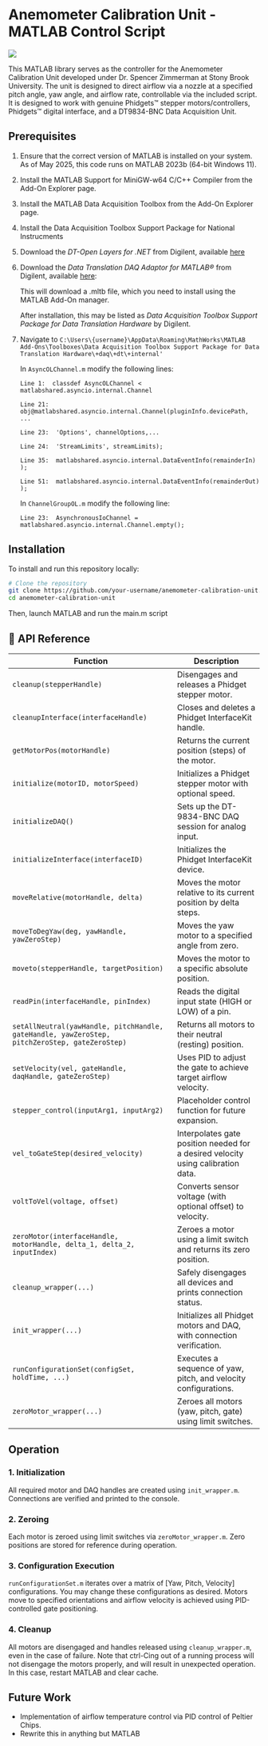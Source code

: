 # Anemometer Calibration Unit - MATLAB Control Script

![](utils/callibration_unit_poster.jpg)

This MATLAB library serves as the controller for the Anemometer Calibration Unit developed under Dr. Spencer Zimmerman at Stony Brook University. The unit is designed to direct airflow via a nozzle at a specified pitch angle, yaw angle, and airflow rate, controllable via the included script. It is designed to work with genuine Phidgets™ stepper motors/controllers, Phidgets™ digital interface, and a DT9834-BNC Data Acquisition Unit. 


## Prerequisites

1. Ensure that the correct version of MATLAB is installed on your system. As of May 2025, this code runs on MATLAB 2023b (64-bit Windows 11).

2. Install the MATLAB Support for MiniGW-w64 C/C++ Compiler from the Add-On Explorer page.

3. Install the MATLAB Data Acquisition Toolbox from the Add-On Explorer page.

4. Install the Data Acquisition Toolbox Support Package for National Instrucments
   
5. Download the *DT-Open Layers for .NET* from Digilent, available [here](https://digilent.com/reference/software/openlayers/start)

6. Download the *Data Translation DAQ Adaptor for MATLAB®* from Digilent, available [here](https://digilent.com/reference/software/start):
  
    This will download a .mltb file, which you need to install using the MATLAB Add-On manager.
   
    After installation, this may be listed as *Data Acquisition Toolbox Support Package for Data Translation Hardware* by Digilent.
   
7. Navigate to ```C:\Users\{username}\AppData\Roaming\MathWorks\MATLAB Add-Ons\Toolboxes\Data Acquisition Toolbox Support Package for Data Translation Hardware\+daq\+dt\+internal'```

   In ```AsyncOLChannel.m``` modify the following lines:

   ```
   Line 1:  classdef AsyncOLChannel < matlabshared.asyncio.internal.Channel
   ```
   ```
   Line 21:  obj@matlabshared.asyncio.internal.Channel(pluginInfo.devicePath, ...
   ```
   ```
   Line 23:  'Options', channelOptions,...
   ```
   ```
   Line 24:  'StreamLimits', streamLimits);
   ```
   ```
   Line 35:  matlabshared.asyncio.internal.DataEventInfo(remainderIn) );
   ```
   ```
   Line 51:  matlabshared.asyncio.internal.DataEventInfo(remainderOut) );
   ```

   In ```ChannelGroupOL.m``` modify the following line:

   ```
   Line 23:  AsynchronousIoChannel = matlabshared.asyncio.internal.Channel.empty();
   ```


## Installation

To install and run this repository locally:

```bash
# Clone the repository
git clone https://github.com/your-username/anemometer-calibration-unit.git
cd anemometer-calibration-unit
```
Then, launch MATLAB and run the main.m script

##

## 📘 API Reference

| Function | Description |
|----------|-------------|
| `cleanup(stepperHandle)` | Disengages and releases a Phidget stepper motor. |
| `cleanupInterface(interfaceHandle)` | Closes and deletes a Phidget InterfaceKit handle. |
| `getMotorPos(motorHandle)` | Returns the current position (steps) of the motor. |
| `initialize(motorID, motorSpeed)` | Initializes a Phidget stepper motor with optional speed. |
| `initializeDAQ()` | Sets up the DT-9834-BNC DAQ session for analog input. |
| `initializeInterface(interfaceID)` | Initializes the Phidget InterfaceKit device. |
| `moveRelative(motorHandle, delta)` | Moves the motor relative to its current position by delta steps. |
| `moveToDegYaw(deg, yawHandle, yawZeroStep)` | Moves the yaw motor to a specified angle from zero. |
| `moveto(stepperHandle, targetPosition)` | Moves the motor to a specific absolute position. |
| `readPin(interfaceHandle, pinIndex)` | Reads the digital input state (HIGH or LOW) of a pin. |
| `setAllNeutral(yawHandle, pitchHandle, gateHandle, yawZeroStep, pitchZeroStep, gateZeroStep)` | Returns all motors to their neutral (resting) position. |
| `setVelocity(vel, gateHandle, daqHandle, gateZeroStep)` | Uses PID to adjust the gate to achieve target airflow velocity. |
| `stepper_control(inputArg1, inputArg2)` | Placeholder control function for future expansion. |
| `vel_toGateStep(desired_velocity)` | Interpolates gate position needed for a desired velocity using calibration data. |
| `voltToVel(voltage, offset)` | Converts sensor voltage (with optional offset) to velocity. |
| `zeroMotor(interfaceHandle, motorHandle, delta_1, delta_2, inputIndex)` | Zeroes a motor using a limit switch and returns its zero position. |
| `cleanup_wrapper(...)` | Safely disengages all devices and prints connection status. |
| `init_wrapper(...)` | Initializes all Phidget motors and DAQ, with connection verification. |
| `runConfigurationSet(configSet, holdTime, ...)` | Executes a sequence of yaw, pitch, and velocity configurations. |
| `zeroMotor_wrapper(...)` | Zeroes all motors (yaw, pitch, gate) using limit switches. |

## Operation

### 1. Initialization
All required motor and DAQ handles are created using `init_wrapper.m`. Connections are verified and printed to the console.

### 2. Zeroing
Each motor is zeroed using limit switches via `zeroMotor_wrapper.m`. Zero positions are stored for reference during operation.

### 3. Configuration Execution
`runConfigurationSet.m` iterates over a matrix of [Yaw, Pitch, Velocity] configurations. You may change these configurations as desired. Motors move to specified orientations and airflow velocity is achieved using PID-controlled gate positioning.

### 4. Cleanup
All motors are disengaged and handles released using `cleanup_wrapper.m`, even in the case of failure. Note that ctrl-Cing out of a running process will not disengage the motors properly, and will result in unexpected operation. In this case, restart MATLAB and clear cache.

## Future Work

- Implementation of airflow temperature control via PID control of Peltier Chips.
- Rewrite this in anything but MATLAB

